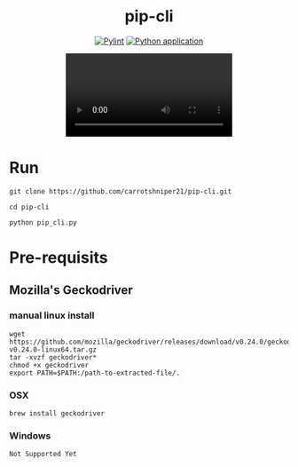 <div align="center">

# pip-cli 

[![Pylint](https://github.com/4cecoder/pip-cli/actions/workflows/pylint.yml/badge.svg?branch=main)](https://github.com/4cecoder/pip-cli/actions/workflows/pylint.yml)
[![Python application](https://github.com/4cecoder/pip-cli/actions/workflows/python-app.yml/badge.svg)](https://github.com/4cecoder/pip-cli/actions/workflows/python-app.yml)


<video src="https://user-images.githubusercontent.com/88108711/203481427-eaaa4480-966e-462e-a2dd-8125382319ab.mp4">
  
<video/>

</div>
  
# Run 
  `git clone https://github.com/carrotshniper21/pip-cli.git`
  
  `cd pip-cli`
  
  `python pip_cli.py`

# Pre-requisits

## Mozilla's Geckodriver
### manual linux install
```shell
wget https://github.com/mozilla/geckodriver/releases/download/v0.24.0/geckodriver-v0.24.0-linux64.tar.gz
tar -xvzf geckodriver*
chmod +x geckodriver
export PATH=$PATH:/path-to-extracted-file/.
```

### OSX
`brew install geckodriver`

### Windows
`Not Supported Yet`

